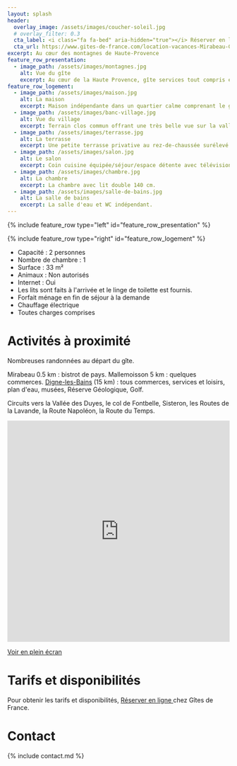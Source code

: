 ```yaml
---
layout: splash
header:
  overlay_image: /assets/images/coucher-soleil.jpg
  # overlay_filter: 0.3
  cta_label: <i class="fa fa-bed" aria-hidden="true"></i> Réserver en ligne
  cta_url: https://www.gites-de-france.com/location-vacances-Mirabeau-Gite-La-Mournette-04G11397.html
excerpt: Au cœur des montagnes de Haute-Provence
feature_row_presentation:
  - image_path: /assets/images/montagnes.jpg
    alt: Vue du gîte
    excerpt: Au cœur de la Haute Provence, gîte services tout compris en maison indépendante dans un quartier calme comprenant le gîte et le logement des propriétaires à l'étage sur un terrain clos commun offrant une très belle vue sur la vallée.
feature_row_logement:
  - image_path: /assets/images/maison.jpg
    alt: La maison
    excerpt: Maison indépendante dans un quartier calme comprenant le gîte et le logement des propriétaires à l'étage.
  - image_path: /assets/images/banc-village.jpg
    alt: Vue du village
    excerpt: Terrain clos commun offrant une très belle vue sur la vallée.
  - image_path: /assets/images/terrasse.jpg
    alt: La terrasse
    excerpt: Une petite terrasse privative au rez-de-chaussée surélevé d'une marche.
  - image_path: /assets/images/salon.jpg
    alt: Le salon
    excerpt: Coin cuisine équipée/séjour/espace détente avec télévision écran plat et 1 banquette.
  - image_path: /assets/images/chambre.jpg
    alt: La chambre
    excerpt: La chambre avec lit double 140 cm.
  - image_path: /assets/images/salle-de-bains.jpg
    alt: La salle de bains
    excerpt: La salle d'eau et WC indépendant.
---
```


{% include feature_row type="left" id="feature_row_presentation" %}

<span id="le-logement"></span>

{% include feature_row type="right" id="feature_row_logement" %}

- Capacité : 2 personnes
- Nombre de chambre : 1
- Surface : 33 m²
- Animaux : Non autorisés
- Internet : Oui
- Les lits sont faits à l'arrivée et le linge de toilette est fournis.
- Forfait ménage en fin de séjour à la demande
- Chauffage électrique
- Toutes charges comprises

# Activités à proximité

Nombreuses randonnées au départ du gîte.

Mirabeau 0.5 km : bistrot de pays. Mallemoisson 5 km : quelques commerces.
[Digne-les-Bains](http://www.dignelesbains.fr/) (15 km) : tous commerces, services et loisirs, plan d'eau, musées, Réserve Géologique, Golf.

Circuits vers la Vallée des Duyes, le col de Fontbelle, Sisteron, les Routes de la Lavande, la Route Napoléon, la Route du Temps.

<iframe src="https://www.cartes.xyz/t/18fa92-Les_equipements_lies_aux_dechets#position/15/44.065941844387154/6.088743209838868" width="100%" height="500" frameBorder="0"></iframe>
<p>
  <a href="https://www.cartes.xyz/t/18fa92-Les_equipements_lies_aux_dechets#position/15/44.065941844387154/6.088743209838868" target="_blank">
    <i class="fa fa-external-link" aria-hidden="true"></i> Voir en plein écran
  </a>
</p>

# Tarifs et disponibilités

<p>
  Pour obtenir les tarifs et disponibilités,
  <a class="btn btn--inverse" href="https://www.gites-de-france.com/location-vacances-Mirabeau-Gite-La-Mournette-04G11397.html">
    <i class="fa fa-bed"></i> Réserver en ligne
  </a>
  chez Gîtes de France.
</p>

# Contact

{% include contact.md %}